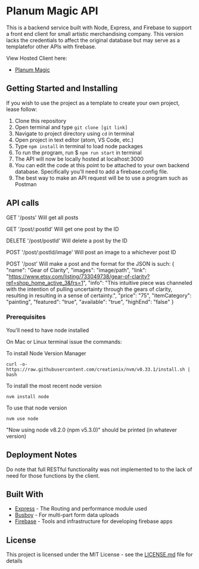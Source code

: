 # Planum Magic API

This is a backend service built with Node, Express, and Firebase to support a front end client for small artistic merchandising company. This version lacks the credentials to affect the original database but may serve as a templatefor other APIs with firebase.

View Hosted Client here:
* [Planum Magic](https://planum-magic.firebaseapp.com/)

## Getting Started and Installing

If you wish to use the project as a template to create your own project, lease follow:
1. Clone this repository
2. Open terminal and type `git clone [git link]`
3. Navigate to project directory using `cd` in terminal
4. Open project in text editor (atom, VS Code, etc.)
5. Type `npm install` in terminal to load node packages
10. To run the program, run $ `npm run start` in terminal
11. The API will now be locally hosted at localhost:3000
12. You can edit the code at this point to be attached to your own backend database. Specifically you'll need to add a firebase.config file.
12. The best way to make an API request will be to use a program such as Postman

## API calls

GET '/posts'
Will get all posts

GET '/post/:postId'
Will get one post by the ID


DELETE '/post/postId'
Will delete a post by the ID

POST '/post/:postId/image'
Will post an image to a whichever post ID

POST '/post'
Will make a post and the format for the JSON is such:
{
  "name": "Gear of Clarity",
  "images": "image/path",
  "link": "https://www.etsy.com/listing/733049738/gear-of-clarity?ref=shop_home_active_3&frs=1",
  "info": "This intuitive piece was channeled with the intention of pulling uncertainty through the gears of clarity, resulting in resulting in a sense of certainty.",
  "price": "75",
  "itemCategory": "painting",
  "featured": "true",
  "available": "true",
  "highEnd": "false"
}


### Prerequisites

You'll need to have node installed

On Mac or Linux terminal issue the commands:

To install Node Version Manager
```
curl -o- https://raw.githubusercontent.com/creationix/nvm/v0.33.1/install.sh | bash
```

To install the most recent node version
```
nvm install node
```

To use that node version
```
nvm use node
```
"Now using node v8.2.0 (npm v5.3.0)" should be printed (in whatever version)


## Deployment Notes

Do note that full RESTful functionality was not implemented to to the lack of need for those functions by the client.

## Built With

* [Express](https://github.com/expressjs/express) - The Routing and performance module used
* [Busboy](https://www.npmjs.com/package/busboy) - For multi-part form data uploads
* [Firebase](https://www.npmjs.com/package/firebase) - Tools and infrastructure for developing firebase apps

## License

This project is licensed under the MIT License - see the [LICENSE.md](LICENSE.md) file for details

